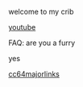 welcome to my crib

[youtube](https://www.youtube.com/channel/UCJpt36_mq9M4sD4y_4ZQR0g?sub_confirmation=1)

FAQ: are you a furry

yes

[cc64majorlinks](https://tuwuppy.github.io/cc64majorlinks/)
